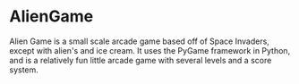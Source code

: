 # AlienGame

Alien Game is a small scale arcade game based off of Space Invaders, except with alien's and ice cream. 
It uses the PyGame framework in Python, and is a relatively fun little arcade game with several levels and a score system.
